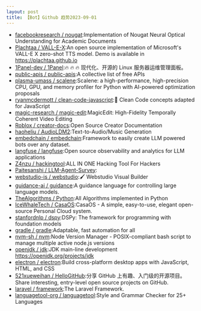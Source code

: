 ```yaml
---
layout: post
title: 【Bot】Github 趋势2023-09-01
---
```


* [facebookresearch / nougat](https://github.com/facebookresearch/nougat):Implementation of Nougat Neural Optical Understanding for Academic Documents
* [Plachtaa / VALL-E-X](https://github.com/Plachtaa/VALL-E-X):An open source implementation of Microsoft's VALL-E X zero-shot TTS model. Demo is available in https://plachtaa.github.io
* [1Panel-dev / 1Panel](https://github.com/1Panel-dev/1Panel):🔥 🔥 🔥 现代化、开源的 Linux 服务器运维管理面板。
* [public-apis / public-apis](https://github.com/public-apis/public-apis):A collective list of free APIs
* [plasma-umass / scalene](https://github.com/plasma-umass/scalene):Scalene: a high-performance, high-precision CPU, GPU, and memory profiler for Python with AI-powered optimization proposals
* [ryanmcdermott / clean-code-javascript](https://github.com/ryanmcdermott/clean-code-javascript):🛁 Clean Code concepts adapted for JavaScript
* [magic-research / magic-edit](https://github.com/magic-research/magic-edit):MagicEdit: High-Fidelity Temporally Coherent Video Editing
* [Roblox / creator-docs](https://github.com/Roblox/creator-docs):Open Source Creator Documentation
* [haoheliu / AudioLDM2](https://github.com/haoheliu/AudioLDM2):Text-to-Audio/Music Generation
* [embedchain / embedchain](https://github.com/embedchain/embedchain):Framework to easily create LLM powered bots over any dataset.
* [langfuse / langfuse](https://github.com/langfuse/langfuse):Open source observability and analytics for LLM applications
* [Z4nzu / hackingtool](https://github.com/Z4nzu/hackingtool):ALL IN ONE Hacking Tool For Hackers
* [Paitesanshi / LLM-Agent-Survey](https://github.com/Paitesanshi/LLM-Agent-Survey):
* [webstudio-is / webstudio](https://github.com/webstudio-is/webstudio):🖌 Webstudio Visual Builder
* [guidance-ai / guidance](https://github.com/guidance-ai/guidance):A guidance language for controlling large language models.
* [TheAlgorithms / Python](https://github.com/TheAlgorithms/Python):All Algorithms implemented in Python
* [IceWhaleTech / CasaOS](https://github.com/IceWhaleTech/CasaOS):CasaOS - A simple, easy-to-use, elegant open-source Personal Cloud system.
* [stanfordnlp / dspy](https://github.com/stanfordnlp/dspy):DSPy: The framework for programming with foundation models
* [gradle / gradle](https://github.com/gradle/gradle):Adaptable, fast automation for all
* [nvm-sh / nvm](https://github.com/nvm-sh/nvm):Node Version Manager - POSIX-compliant bash script to manage multiple active node.js versions
* [openjdk / jdk](https://github.com/openjdk/jdk):JDK main-line development https://openjdk.org/projects/jdk
* [electron / electron](https://github.com/electron/electron):Build cross-platform desktop apps with JavaScript, HTML, and CSS
* [521xueweihan / HelloGitHub](https://github.com/521xueweihan/HelloGitHub):分享 GitHub 上有趣、入门级的开源项目。Share interesting, entry-level open source projects on GitHub.
* [laravel / framework](https://github.com/laravel/framework):The Laravel Framework.
* [languagetool-org / languagetool](https://github.com/languagetool-org/languagetool):Style and Grammar Checker for 25+ Languages
